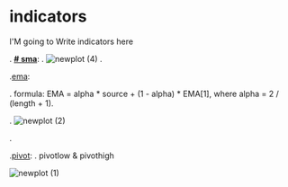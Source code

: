 # indicators
I'M going to Write indicators here 


. [**# sma**](https://github.com/mohder79/indicators/blob/main/sma.py):
.
![newplot (4)](https://user-images.githubusercontent.com/102425717/179373947-69baba66-2154-4791-a328-22ed392089c3.png)
.




.[ema](https://github.com/mohder79/indicators/blob/main/ema.py):

.
formula: EMA = alpha * source + (1 - alpha) * EMA[1], where alpha = 2 / (length + 1).

.
![newplot (2)](https://user-images.githubusercontent.com/102425717/179373801-4bb3438a-9ac3-4243-b04e-0e76658f1c2a.png)

.

.[pivot](https://github.com/mohder79/indicators/blob/main/Pivot):
.
pivotlow & pivothigh
   
![newplot (1)](https://user-images.githubusercontent.com/102425717/179373724-0809672b-b4e8-4fe3-b519-90eaa2e18293.png)



